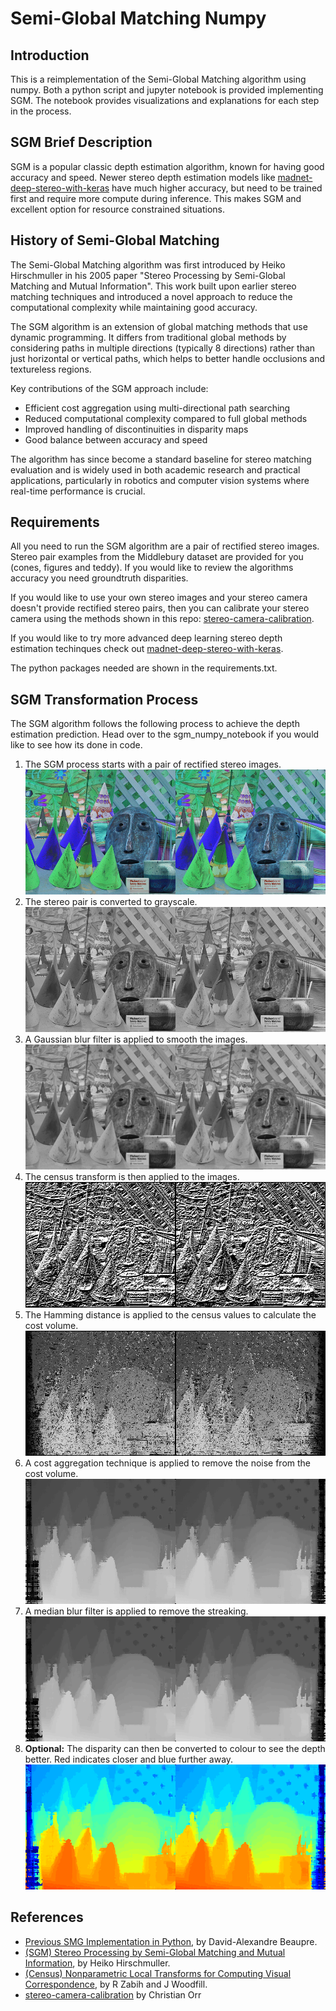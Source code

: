 # Semi-Global Matching Numpy

## Introduction
This is a reimplementation of the Semi-Global Matching algorithm using numpy. Both a python script and jupyter notebook is provided implementing SGM. The notebook provides visualizations and explanations for each step in the process.

## SGM Brief Description
SGM is a popular classic depth estimation algorithm, known for having good accuracy and speed. Newer stereo depth estimation models like [madnet-deep-stereo-with-keras](https://github.com/ChristianOrr/madnet-deep-stereo-with-keras) have much higher accuracy, but need to be trained first and require more compute during inference. This makes SGM and excellent option for resource constrained situations.

## History of Semi-Global Matching
The Semi-Global Matching algorithm was first introduced by Heiko Hirschmuller in his 2005 paper "Stereo Processing by Semi-Global Matching and Mutual Information". This work built upon earlier stereo matching techniques and introduced a novel approach to reduce the computational complexity while maintaining good accuracy.

The SGM algorithm is an extension of global matching methods that use dynamic programming. It differs from traditional global methods by considering paths in multiple directions (typically 8 directions) rather than just horizontal or vertical paths, which helps to better handle occlusions and textureless regions.

Key contributions of the SGM approach include:
- Efficient cost aggregation using multi-directional path searching
- Reduced computational complexity compared to full global methods
- Improved handling of discontinuities in disparity maps
- Good balance between accuracy and speed

The algorithm has since become a standard baseline for stereo matching evaluation and is widely used in both academic research and practical applications, particularly in robotics and computer vision systems where real-time performance is crucial.

## Requirements
All you need to run the SGM algorithm are a pair of rectified stereo images. Stereo pair examples from the Middlebury dataset are provided for you (cones, figures and teddy). If you would like to review the algorithms accuracy you need groundtruth disparities. 

If you would like to use your own stereo images and your stereo camera doesn't provide rectified stereo pairs, then you can calibrate your stereo camera using the methods shown in this repo: [stereo-camera-calibration](https://github.com/ChristianOrr/stereo-camera-calibration).

If you would like to try more advanced deep learning stereo depth estimation techinques check out [madnet-deep-stereo-with-keras](https://github.com/ChristianOrr/madnet-deep-stereo-with-keras).

The python packages needed are shown in the requirements.txt.

## SGM Transformation Process
The SGM algorithm follows the following process to achieve the depth estimation prediction. Head over to the sgm_numpy_notebook if you would like to see how its done in code.

1. The SGM process starts with a pair of rectified stereo images. 
![left_right_colour](cones/left_right_colour.png)
2. The stereo pair is converted to grayscale.
![left_right_grey](cones/left_right_grey.png)
3. A Gaussian blur filter is applied to smooth the images.
![left_right_blur](cones/left_right_blur.png)
4. The census transform is then applied to the images.
![left_right_census](cones/left_right_census.png)
5. The Hamming distance is applied to the census values to calculate the cost volume.
![left_right_cost_volume](cones/left_right_cost_volume.png)
6. A cost aggregation technique is applied to remove the noise from the cost volume.
![left_right_cost_agg](cones/left_right_cost_agg.png)
7. A median blur filter is applied to remove the streaking.
![left_right_disp](cones/left_right_disp.png)
8. **Optional:** The disparity can then be converted to colour to see the depth better. Red indicates closer and blue further away.
![left_right_depth_map](cones/left_right_depth_map.png)


## References
* [Previous SMG Implementation in Python](https://github.com/beaupreda/semi-global-matching), by David-Alexandre Beaupre.
* [(SGM) Stereo Processing by Semi-Global Matching and Mutual Information](https://core.ac.uk/download/pdf/11134866.pdf), by Heiko Hirschmuller.
* [(Census) Nonparametric Local Transforms for Computing Visual Correspondence](http://www.cs.cornell.edu/~rdz/Papers/ZW-ECCV94.pdf), by R Zabih and J Woodfill.
* [stereo-camera-calibration](https://github.com/ChristianOrr/stereo-camera-calibration) by Christian Orr